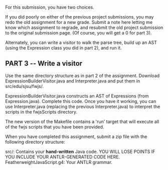 For this submission, you have two choices.

If you did poorly on either of the previous project submissions, you may redo the old assignment for a new grade.  Submit a note here letting me know which assignment to regrade, and resubmit the old project submission to the original submission page.  (Of course, you will get a 0 for part 3).

Alternately, you can write a visitor to walk the parse tree, build up an AST (using the Expression class you did in part 2), and run it.

PART 3 -- Write a visitor
----------------------------
Use the same directory structure as in part 2 of the assignment.  Download ExpressionBuilderVisitor.java and Interpreter.java and put them in src/edu/sjsu/fwjs/.

ExpressionBuilderVisitor.java constructs an AST of Expressions (from Expression.java).  Complete this code.  Once you have it working, you can use Interpreter.java (replacing the previous Interpreter.java) to interpret the scripts in the fwjsScripts directory.

The new version of the Makefile contains a 'run' target that will execute all of the fwjs scripts that you have been provided.

When you have completed this assignment, submit a zip file with the following directory structure:

src/: Contains your **hand-written** Java code.  YOU WILL LOSE POINTS IF YOU INCLUDE YOUR ANTLR-GENERATED CODE HERE.
FeatherweightJavaScript.g4: Your ANTLR grammar.
